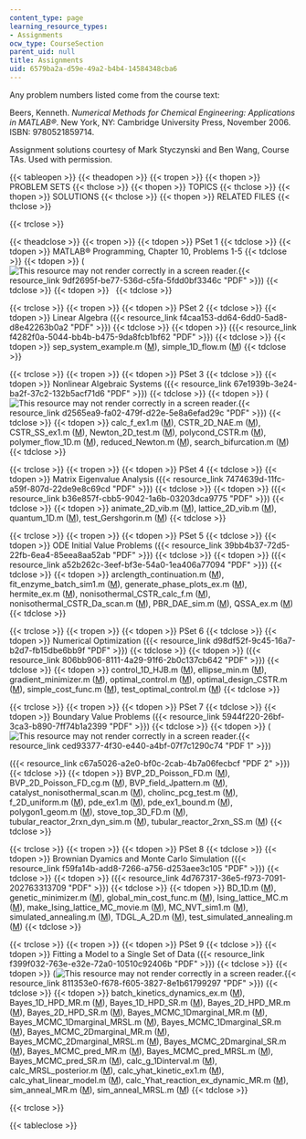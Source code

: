 ```yaml
---
content_type: page
learning_resource_types:
- Assignments
ocw_type: CourseSection
parent_uid: null
title: Assignments
uid: 6579ba2a-d59e-49a2-b4b4-14584348cba6
---
```


Any problem numbers listed come from the course text:

Beers, Kenneth. _Numerical Methods for Chemical Engineering: Applications in MATLAB®_. New York, NY: Cambridge University Press, November 2006. ISBN: 9780521859714.

Assignment solutions courtesy of Mark Styczynski and Ben Wang, Course TAs. Used with permission.

{{< tableopen >}}
{{< theadopen >}}
{{< tropen >}}
{{< thopen >}}
PROBLEM SETS
{{< thclose >}}
{{< thopen >}}
TOPICS
{{< thclose >}}
{{< thopen >}}
SOLUTIONS
{{< thclose >}}
{{< thopen >}}
RELATED FILES
{{< thclose >}}

{{< trclose >}}

{{< theadclose >}}
{{< tropen >}}
{{< tdopen >}}
PSet 1
{{< tdclose >}}
{{< tdopen >}}
MATLAB® Programming, Chapter 10, Problems 1-5
{{< tdclose >}}
{{< tdopen >}}
(![This resource may not render correctly in a screen reader.](/images/inacessible.gif){{< resource_link 9df2695f-be77-536d-c5fa-5fdd0bf3346c "PDF" >}})
{{< tdclose >}}
{{< tdopen >}}
 
{{< tdclose >}}

{{< trclose >}}
{{< tropen >}}
{{< tdopen >}}
PSet 2
{{< tdclose >}}
{{< tdopen >}}
Linear Algebra ({{< resource_link f4caa153-dd64-6dd0-5ad8-d8e42263b0a2 "PDF" >}})
{{< tdclose >}}
{{< tdopen >}}
({{< resource_link f4282f0a-5044-bb4b-b475-9da8fcb1bf62 "PDF" >}})
{{< tdclose >}}
{{< tdopen >}}
sep\_system\_example.m ([M](/courses/chemical-engineering/10-34-numerical-methods-applied-to-chemical-engineering-fall-2005/assignments/sep_system_example.m)), simple\_1D\_flow.m ([M](/courses/chemical-engineering/10-34-numerical-methods-applied-to-chemical-engineering-fall-2005/assignments/simple_1D_flow.m))
{{< tdclose >}}

{{< trclose >}}
{{< tropen >}}
{{< tdopen >}}
PSet 3
{{< tdclose >}}
{{< tdopen >}}
Nonlinear Algebraic Systems ({{< resource_link 67e1939b-3e24-ba2f-37c2-132b5acf71d6 "PDF" >}})
{{< tdclose >}}
{{< tdopen >}}
(![This resource may not render correctly in a screen reader.](/images/inacessible.gif){{< resource_link d2565ea9-fa02-479f-d22e-5e8a6efad29c "PDF" >}})
{{< tdclose >}}
{{< tdopen >}}
calc\_f\_ex1.m ([M](/courses/chemical-engineering/10-34-numerical-methods-applied-to-chemical-engineering-fall-2005/assignments/calc_f_ex1.m)), CSTR\_2D\_NAE.m ([M](/courses/chemical-engineering/10-34-numerical-methods-applied-to-chemical-engineering-fall-2005/assignments/CSTR_2D_NAE.m)), CSTR\_SS\_ex1.m ([M](/courses/chemical-engineering/10-34-numerical-methods-applied-to-chemical-engineering-fall-2005/assignments/CSTR_SS_ex1.m)), Newton\_2D\_test.m ([M](/courses/chemical-engineering/10-34-numerical-methods-applied-to-chemical-engineering-fall-2005/assignments/Newton_2D_test.m)), polycond\_CSTR.m ([M](/courses/chemical-engineering/10-34-numerical-methods-applied-to-chemical-engineering-fall-2005/assignments/polycond_CSTR.m)), polymer\_flow\_1D.m ([M](/courses/chemical-engineering/10-34-numerical-methods-applied-to-chemical-engineering-fall-2005/assignments/polymer_flow_1D.m)), reduced\_Newton.m ([M](/courses/chemical-engineering/10-34-numerical-methods-applied-to-chemical-engineering-fall-2005/assignments/reduced_Newton.m)), search\_bifurcation.m ([M](/courses/chemical-engineering/10-34-numerical-methods-applied-to-chemical-engineering-fall-2005/assignments/search_bifurcation.m))
{{< tdclose >}}

{{< trclose >}}
{{< tropen >}}
{{< tdopen >}}
PSet 4
{{< tdclose >}}
{{< tdopen >}}
Matrix Eigenvalue Analysis ({{< resource_link 7474639d-11fc-a59f-807d-22de9e8c69cd "PDF" >}})
{{< tdclose >}}
{{< tdopen >}}
({{< resource_link b36e857f-cbb5-9042-1a6b-03203dca9775 "PDF" >}})
{{< tdclose >}}
{{< tdopen >}}
animate\_2D\_vib.m ([M](/courses/chemical-engineering/10-34-numerical-methods-applied-to-chemical-engineering-fall-2005/assignments/animate_2D_vib.m)), lattice\_2D\_vib.m ([M](/courses/chemical-engineering/10-34-numerical-methods-applied-to-chemical-engineering-fall-2005/assignments/lattice_2D_vib.m)), quantum\_1D.m ([M](/courses/chemical-engineering/10-34-numerical-methods-applied-to-chemical-engineering-fall-2005/assignments/quantum_1D.m)), test\_Gershgorin.m ([M](/courses/chemical-engineering/10-34-numerical-methods-applied-to-chemical-engineering-fall-2005/assignments/test_Gershgorin.m))
{{< tdclose >}}

{{< trclose >}}
{{< tropen >}}
{{< tdopen >}}
PSet 5
{{< tdclose >}}
{{< tdopen >}}
ODE Initial Value Problems ({{< resource_link 39bb4b37-72d5-22fb-6ea4-85eea8aa52ab "PDF" >}})
{{< tdclose >}}
{{< tdopen >}}
({{< resource_link a52b262c-3eef-bf3e-54a0-1ea406a77094 "PDF" >}})
{{< tdclose >}}
{{< tdopen >}}
arclength\_continuation.m ([M](/courses/chemical-engineering/10-34-numerical-methods-applied-to-chemical-engineering-fall-2005/assignments/arclength_continuation.m)), fit\_enzyme\_batch\_sim1.m ([M](/courses/chemical-engineering/10-34-numerical-methods-applied-to-chemical-engineering-fall-2005/assignments/fit_enzyme_batch_sim1.m)), generate\_phase\_plots\_ex.m ([M](/courses/chemical-engineering/10-34-numerical-methods-applied-to-chemical-engineering-fall-2005/assignments/generate_phase_plots_ex.m)), hermite\_ex.m ([M](/courses/chemical-engineering/10-34-numerical-methods-applied-to-chemical-engineering-fall-2005/assignments/hermite_ex.m)), nonisothermal\_CSTR\_calc\_f.m ([M](/courses/chemical-engineering/10-34-numerical-methods-applied-to-chemical-engineering-fall-2005/assignments/nonisothermal_CSTR_calc_f.m)), nonisothermal\_CSTR\_Da\_scan.m ([M](/courses/chemical-engineering/10-34-numerical-methods-applied-to-chemical-engineering-fall-2005/assignments/nonisothermal_CSTR_Da_scan.m)), PBR\_DAE\_sim.m ([M](/courses/chemical-engineering/10-34-numerical-methods-applied-to-chemical-engineering-fall-2005/assignments/PBR_DAE_sim.m)), QSSA\_ex.m ([M](/courses/chemical-engineering/10-34-numerical-methods-applied-to-chemical-engineering-fall-2005/assignments/QSSA_ex.m))
{{< tdclose >}}

{{< trclose >}}
{{< tropen >}}
{{< tdopen >}}
PSet 6
{{< tdclose >}}
{{< tdopen >}}
Numerical Optimization ({{< resource_link d98df52f-9c45-16a7-b2d7-fb15dbe6bb9f "PDF" >}})
{{< tdclose >}}
{{< tdopen >}}
({{< resource_link 806bb906-8111-4a29-91f6-2b0c137cb642 "PDF" >}})
{{< tdclose >}}
{{< tdopen >}}
control\_1D\_HJB.m ([M](/courses/chemical-engineering/10-34-numerical-methods-applied-to-chemical-engineering-fall-2005/assignments/control_1D_HJB.m)), ellipse\_min.m ([M](/courses/chemical-engineering/10-34-numerical-methods-applied-to-chemical-engineering-fall-2005/assignments/ellipse_min.m)), gradient\_minimizer.m ([M](/courses/chemical-engineering/10-34-numerical-methods-applied-to-chemical-engineering-fall-2005/assignments/gradient_minimizer.m)), optimal\_control.m ([M](/courses/chemical-engineering/10-34-numerical-methods-applied-to-chemical-engineering-fall-2005/assignments/optimal_control.m)), optimal\_design\_CSTR.m ([M](/courses/chemical-engineering/10-34-numerical-methods-applied-to-chemical-engineering-fall-2005/assignments/optimal_design_CSTR.m)), simple\_cost\_func.m ([M](/courses/chemical-engineering/10-34-numerical-methods-applied-to-chemical-engineering-fall-2005/assignments/simple_cost_func.m)), test\_optimal\_control.m ([M](/courses/chemical-engineering/10-34-numerical-methods-applied-to-chemical-engineering-fall-2005/assignments/test_optimal_control.m))
{{< tdclose >}}

{{< trclose >}}
{{< tropen >}}
{{< tdopen >}}
PSet 7
{{< tdclose >}}
{{< tdopen >}}
Boundary Value Problems ({{< resource_link 5944f220-26bf-3ca3-b890-7ff74b1a2399 "PDF" >}})
{{< tdclose >}}
{{< tdopen >}}
(![This resource may not render correctly in a screen reader.](/images/inacessible.gif){{< resource_link ced93377-4f30-e440-a4bf-07f7c1290c74 "PDF 1" >}})  
  
({{< resource_link c67a5026-a2e0-bf0c-2cab-4b7a06fecbcf "PDF 2" >}})
{{< tdclose >}}
{{< tdopen >}}
BVP\_2D\_Poisson\_FD.m ([M](/courses/chemical-engineering/10-34-numerical-methods-applied-to-chemical-engineering-fall-2005/assignments/BVP_2D_Poisson_FD.m)), BVP\_2D\_Poisson\_FD\_cg.m ([M](/courses/chemical-engineering/10-34-numerical-methods-applied-to-chemical-engineering-fall-2005/assignments/BVP_2D_Poisson_FD_cg.m)), BVP\_field\_Jpattern.m ([M](/courses/chemical-engineering/10-34-numerical-methods-applied-to-chemical-engineering-fall-2005/assignments/BVP_field_Jpattern.m)), catalyst\_nonisothermal\_scan.m ([M](/courses/chemical-engineering/10-34-numerical-methods-applied-to-chemical-engineering-fall-2005/assignments/catalyst_nonisothermal_scan.m)), cholinc\_pcg\_test.m ([M](/courses/chemical-engineering/10-34-numerical-methods-applied-to-chemical-engineering-fall-2005/assignments/cholinc_pcg_test.m)), f\_2D\_uniform.m ([M](/courses/chemical-engineering/10-34-numerical-methods-applied-to-chemical-engineering-fall-2005/assignments/f_2D_uniform.m)), pde\_ex1.m ([M](/courses/chemical-engineering/10-34-numerical-methods-applied-to-chemical-engineering-fall-2005/assignments/pde_ex1.m)), pde\_ex1\_bound.m ([M](/courses/chemical-engineering/10-34-numerical-methods-applied-to-chemical-engineering-fall-2005/assignments/pde_ex1_bound.m)), polygon1\_geom.m ([M](/courses/chemical-engineering/10-34-numerical-methods-applied-to-chemical-engineering-fall-2005/assignments/polygon1_geom.m)), stove\_top\_3D\_FD.m ([M](/courses/chemical-engineering/10-34-numerical-methods-applied-to-chemical-engineering-fall-2005/assignments/stove_top_3D_FD.m)), tubular\_reactor\_2rxn\_dyn\_sim.m ([M](/courses/chemical-engineering/10-34-numerical-methods-applied-to-chemical-engineering-fall-2005/assignments/tubular_reactor_2rxn_dyn_sim.m)), tubular\_reactor\_2rxn\_SS.m ([M](/courses/chemical-engineering/10-34-numerical-methods-applied-to-chemical-engineering-fall-2005/assignments/tubular_reactor_2rxn_SS.m))
{{< tdclose >}}

{{< trclose >}}
{{< tropen >}}
{{< tdopen >}}
PSet 8
{{< tdclose >}}
{{< tdopen >}}
Brownian Dyamics and Monte Carlo Simulation ({{< resource_link f59fa14b-add8-7266-a756-d253aee3c105 "PDF" >}})
{{< tdclose >}}
{{< tdopen >}}
({{< resource_link 4d767317-36e5-f973-7091-202763313709 "PDF" >}})
{{< tdclose >}}
{{< tdopen >}}
BD\_1D.m ([M](/courses/chemical-engineering/10-34-numerical-methods-applied-to-chemical-engineering-fall-2005/assignments/BD_1D.m)), genetic\_minimizer.m ([M](/courses/chemical-engineering/10-34-numerical-methods-applied-to-chemical-engineering-fall-2005/assignments/genetic_minimizer.m)), global\_min\_cost\_func.m ([M](/courses/chemical-engineering/10-34-numerical-methods-applied-to-chemical-engineering-fall-2005/assignments/global_min_cost_func.m)), Ising\_lattice\_MC.m ([M](/courses/chemical-engineering/10-34-numerical-methods-applied-to-chemical-engineering-fall-2005/assignments/Ising_lattice_MC.m)), make\_Ising\_lattice\_MC\_movie.m ([M](/courses/chemical-engineering/10-34-numerical-methods-applied-to-chemical-engineering-fall-2005/assignments/make_Ising_lattice_MC_movie.m)), MC\_NVT\_sim1.m ([M](/courses/chemical-engineering/10-34-numerical-methods-applied-to-chemical-engineering-fall-2005/assignments/MC_NVT_sim1.m)), simulated\_annealing.m ([M](/courses/chemical-engineering/10-34-numerical-methods-applied-to-chemical-engineering-fall-2005/assignments/simulated_annealing.m)), TDGL\_A\_2D.m ([M](/courses/chemical-engineering/10-34-numerical-methods-applied-to-chemical-engineering-fall-2005/assignments/TDGL_A_2D.m)), test\_simulated\_annealing.m ([M](/courses/chemical-engineering/10-34-numerical-methods-applied-to-chemical-engineering-fall-2005/assignments/test_simulated_annealing.m))
{{< tdclose >}}

{{< trclose >}}
{{< tropen >}}
{{< tdopen >}}
PSet 9
{{< tdclose >}}
{{< tdopen >}}
Fitting a Model to a Single Set of Data ({{< resource_link f399f032-763e-e32e-72a0-10510c92406b "PDF" >}})
{{< tdclose >}}
{{< tdopen >}}
(![This resource may not render correctly in a screen reader.](/images/inacessible.gif){{< resource_link 811353e0-f678-f605-3827-8e1b61799297 "PDF" >}})
{{< tdclose >}}
{{< tdopen >}}
batch\_kinetics\_dynamics\_ex.m ([M](/courses/chemical-engineering/10-34-numerical-methods-applied-to-chemical-engineering-fall-2005/assignments/batch_kinetics_dynamics_ex.m)), Bayes\_1D\_HPD\_MR.m ([M](/courses/chemical-engineering/10-34-numerical-methods-applied-to-chemical-engineering-fall-2005/assignments/Bayes_1D_HPD_MR.m)), Bayes\_1D\_HPD\_SR.m ([M](/courses/chemical-engineering/10-34-numerical-methods-applied-to-chemical-engineering-fall-2005/assignments/Bayes_1D_HPD_SR.m)), Bayes\_2D\_HPD\_MR.m ([M](/courses/chemical-engineering/10-34-numerical-methods-applied-to-chemical-engineering-fall-2005/assignments/Bayes_2D_HPD_MR.m)), Bayes\_2D\_HPD\_SR.m ([M](/courses/chemical-engineering/10-34-numerical-methods-applied-to-chemical-engineering-fall-2005/assignments/Bayes_2D_HPD_SR.m)), Bayes\_MCMC\_1Dmarginal\_MR.m ([M](/courses/chemical-engineering/10-34-numerical-methods-applied-to-chemical-engineering-fall-2005/assignments/Bayes_MCMC_1Dmarginal_MR.m)), Bayes\_MCMC\_1Dmarginal\_MRSL.m ([M](/courses/chemical-engineering/10-34-numerical-methods-applied-to-chemical-engineering-fall-2005/assignments/Bayes_MCMC_1Dmarginal_MRSL.m)), Bayes\_MCMC\_1Dmarginal\_SR.m ([M](/courses/chemical-engineering/10-34-numerical-methods-applied-to-chemical-engineering-fall-2005/assignments/Bayes_MCMC_1Dmarginal_SR.m)), Bayes\_MCMC\_2Dmarginal\_MR.m ([M](/courses/chemical-engineering/10-34-numerical-methods-applied-to-chemical-engineering-fall-2005/assignments/Bayes_MCMC_2Dmarginal_MR.m)), Bayes\_MCMC\_2Dmarginal\_MRSL.m ([M](/courses/chemical-engineering/10-34-numerical-methods-applied-to-chemical-engineering-fall-2005/assignments/Bayes_MCMC_2Dmarginal_MRSL.m)), Bayes\_MCMC\_2Dmarginal\_SR.m ([M](/courses/chemical-engineering/10-34-numerical-methods-applied-to-chemical-engineering-fall-2005/assignments/Bayes_MCMC_2Dmarginal_SR.m)), Bayes\_MCMC\_pred\_MR.m ([M](/courses/chemical-engineering/10-34-numerical-methods-applied-to-chemical-engineering-fall-2005/assignments/Bayes_MCMC_pred_MR.m)), Bayes\_MCMC\_pred\_MRSL.m ([M](/courses/chemical-engineering/10-34-numerical-methods-applied-to-chemical-engineering-fall-2005/assignments/Bayes_MCMC_pred_MRSL.m)), Bayes\_MCMC\_pred\_SR.m ([M](/courses/chemical-engineering/10-34-numerical-methods-applied-to-chemical-engineering-fall-2005/assignments/Bayes_MCMC_pred_SR.m)), calc\_g\_1Dinterval.m ([M](/courses/chemical-engineering/10-34-numerical-methods-applied-to-chemical-engineering-fall-2005/assignments/calc_g_1Dinterval.m)), calc\_MRSL\_posterior.m ([M](/courses/chemical-engineering/10-34-numerical-methods-applied-to-chemical-engineering-fall-2005/assignments/calc_MRSL_posterior.m)), calc\_yhat\_kinetic\_ex1.m ([M](/courses/chemical-engineering/10-34-numerical-methods-applied-to-chemical-engineering-fall-2005/assignments/calc_yhat_kinetic_ex1.m)), calc\_yhat\_linear\_model.m ([M](/courses/chemical-engineering/10-34-numerical-methods-applied-to-chemical-engineering-fall-2005/assignments/calc_yhat_linear_model.m)), calc\_Yhat\_reaction\_ex\_dynamic\_MR.m ([M](/courses/chemical-engineering/10-34-numerical-methods-applied-to-chemical-engineering-fall-2005/assignments/calc_Yhat_reaction_ex_dynamic_MR.m)), sim\_anneal\_MR.m ([M](/courses/chemical-engineering/10-34-numerical-methods-applied-to-chemical-engineering-fall-2005/assignments/sim_anneal_MR.m)), sim\_anneal\_MRSL.m ([M](/courses/chemical-engineering/10-34-numerical-methods-applied-to-chemical-engineering-fall-2005/assignments/sim_anneal_MRSL.m))
{{< tdclose >}}

{{< trclose >}}

{{< tableclose >}}
